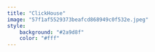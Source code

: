 ```yaml
---
title: "ClickHouse"
image: "57f1af5529373beafcd868949c0f532e.jpeg"
style:
    background: "#2a9d8f"
    color: "#fff"
---
```


